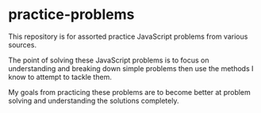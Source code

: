 # practice-problems
This repository is for assorted practice JavaScript problems from various sources.

The point of solving these JavaScript problems is to focus on understanding and breaking down simple problems then use the methods I know to attempt to tackle them.

My goals from practicing these problems are to become better at problem solving and understanding the solutions completely.
